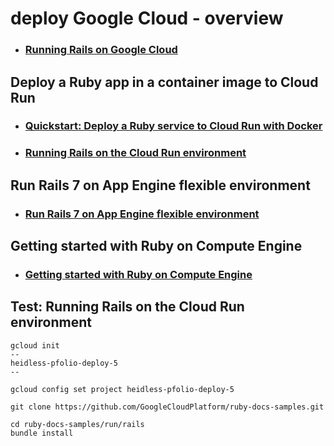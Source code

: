 

# deploy Google Cloud - overview
- ### [Running Rails on Google Cloud](https://cloud.google.com/ruby/rails)

## Deploy a Ruby app in a container image to Cloud Run
- ### [Quickstart: Deploy a Ruby service to Cloud Run with Docker](https://cloud.google.com/run/docs/quickstarts/build-and-deploy/deploy-ruby-service)

- ### [Running Rails on the Cloud Run environment](https://cloud.google.com/ruby/rails/run)

## Run Rails 7 on App Engine flexible environment 
- ### [Run Rails 7 on App Engine flexible environment](https://cloud.google.com/ruby/rails/appengine)

## Getting started with Ruby on Compute Engine 
- ### [Getting started with Ruby on Compute Engine](https://cloud.google.com/ruby/getting-started/getting-started-on-compute-engine)


## Test: Running Rails on the Cloud Run environment
```
gcloud init
--
heidless-pfolio-deploy-5
--

gcloud config set project heidless-pfolio-deploy-5

git clone https://github.com/GoogleCloudPlatform/ruby-docs-samples.git

cd ruby-docs-samples/run/rails
bundle install



```